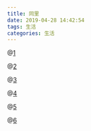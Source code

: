 ```yaml
---
title: 同里
date: 2019-04-28 14:42:54
tags: 生活
categories: 生活
---
```


@[1](https://raw.githubusercontent.com/diycat/img/master/aCJOEiKz.jpg)

@[2](https://raw.githubusercontent.com/diycat/img/master/9KnT7p12.jpg)

<!--more-->

@[3](https://raw.githubusercontent.com/diycat/img/master/rvOOFJRP.jpg)

@[4](https://raw.githubusercontent.com/diycat/img/master/DNhYhU2j.jpg)

@[5](https://raw.githubusercontent.com/diycat/img/master/0A8FoLw8.jpg)

@[6](https://raw.githubusercontent.com/diycat/img/master/InILSvKJ.jpg)
